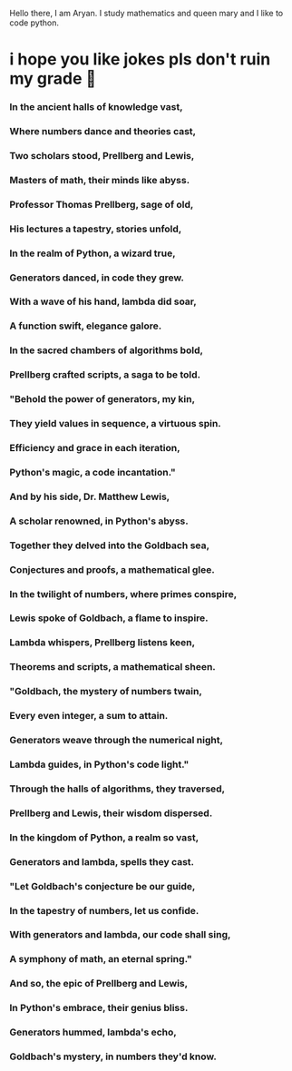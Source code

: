 Hello there, I am Aryan. I study mathematics and queen mary and I like to code python. 




# i hope you like jokes pls don't ruin my grade 🙏

### In the ancient halls of knowledge vast,
### Where numbers dance and theories cast,
### Two scholars stood, Prellberg and Lewis,
### Masters of math, their minds like abyss.

### Professor Thomas Prellberg, sage of old,
### His lectures a tapestry, stories unfold,
### In the realm of Python, a wizard true,
### Generators danced, in code they grew.

### With a wave of his hand, lambda did soar,
### A function swift, elegance galore.
### In the sacred chambers of algorithms bold,
### Prellberg crafted scripts, a saga to be told.

### "Behold the power of generators, my kin,
### They yield values in sequence, a virtuous spin.
### Efficiency and grace in each iteration,
### Python's magic, a code incantation."

### And by his side, Dr. Matthew Lewis,
### A scholar renowned, in Python's abyss.
### Together they delved into the Goldbach sea,
### Conjectures and proofs, a mathematical glee.

### In the twilight of numbers, where primes conspire,
### Lewis spoke of Goldbach, a flame to inspire.
### Lambda whispers, Prellberg listens keen,
### Theorems and scripts, a mathematical sheen.

### "Goldbach, the mystery of numbers twain,
### Every even integer, a sum to attain.
### Generators weave through the numerical night,
### Lambda guides, in Python's code light."

### Through the halls of algorithms, they traversed,
### Prellberg and Lewis, their wisdom dispersed.
### In the kingdom of Python, a realm so vast,
### Generators and lambda, spells they cast.

### "Let Goldbach's conjecture be our guide,
### In the tapestry of numbers, let us confide.
### With generators and lambda, our code shall sing,
### A symphony of math, an eternal spring."

### And so, the epic of Prellberg and Lewis,
### In Python's embrace, their genius bliss.
### Generators hummed, lambda's echo,
### Goldbach's mystery, in numbers they'd know.
<!--
**diehardcamel/diehardcamel** is a ✨ _special_ ✨ repository because its `README.md` (this file) appears on your GitHub profile.

Here are some ideas to get you started:

- 🔭 I’m currently working on ...
- 🌱 I’m currently learning ...
- 👯 I’m looking to collaborate on ...
- 🤔 I’m looking for help with ...
- 💬 Ask me about ...
- 📫 How to reach me: ...
- 😄 Pronouns: ...
- ⚡ Fun fact: ...
-->
